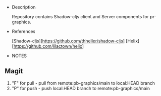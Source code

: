 
* Description
  
  Repository contains Shadow-cljs client and Server components for pr-graphics.

* References

  [Shadow-cljs][https://github.com/thheller/shadow-cljs]
  [Helix][https://github.com/lilactown/helix]


* NOTES
## Magit
1) "F" for pull - pull from remote:pb-graphics/main to local:HEAD branch
2) "P" for push - push local:HEAD branch to remote:pb-graphics/main
